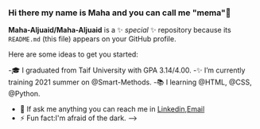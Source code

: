 ### Hi there my name is Maha and you can call me "mema":heart_decoration:


**Maha-Aljuaid/Maha-Aljuaid** is a ✨ _special_ ✨ repository because its `README.md` (this file) appears on your GitHub profile.

Here are some ideas to get you started:

-:mortar_board: I graduated from Taif University with GPA 3.14/4.00.
-:sparkles: I’m currently training 2021 summer on @Smart-Methods.
-:books: I learning @HTML, @CSS, @Python.
- 💬 If ask me anything you can reach me in [Linkedin](https://www.linkedin.com/in/maha-aljuaid/),[Email](mahaaljuaid96@gmail.com)
- ⚡ Fun fact:I'm afraid of the dark.
-->

